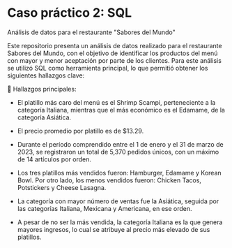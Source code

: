 # Caso práctico 2: SQL 

Análisis de datos para el restaurante "Sabores del Mundo"

Este repositorio presenta un análisis de datos realizado para el restaurante Sabores del Mundo, con el objetivo de identificar los productos del menú con mayor y menor aceptación por parte de los clientes. Para este análisis se utilizó SQL como herramienta principal, lo que permitió obtener los siguientes hallazgos clave:

🔎 Hallazgos principales:

- El platillo más caro del menú es el Shrimp Scampi, perteneciente a la categoría Italiana, mientras que el más económico es el Edamame, de la categoría Asiática.

- El precio promedio por platillo es de $13.29.

- Durante el período comprendido entre el 1 de enero y el 31 de marzo de 2023, se registraron un total de 5,370 pedidos únicos, con un máximo de 14 artículos por orden.

- Los tres platillos más vendidos fueron: Hamburger, Edamame y Korean Bowl.
Por otro lado, los menos vendidos fueron: Chicken Tacos, Potstickers y Cheese Lasagna.

- La categoría con mayor número de ventas fue la Asiática, seguida por las categorías Italiana, Mexicana y Americana, en ese orden.

- A pesar de no ser la más vendida, la categoría Italiana es la que genera mayores ingresos, lo cual se atribuye al precio más elevado de sus platillos.


